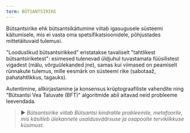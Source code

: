```yaml
---
term: BÜTSANTSIRIKE
---
```


Bütsantsirike ehk bütsantsikäitumine viitab igasugusele süsteemi käitumisele, mis ei vasta oma spetsifikatsioonidele, põhjustades mittetäituvaid tulemusi.

"Looduslikud bütsantsirikked" eristatakse tavaliselt "tahtlikest bütsantsiriketest": esimesed tulenevad üldjuhul tuvastamata füüsilistest vigadest (mälu, võrguülekanded jne), samas kui viimased on peamiselt rünnakute tulemus, mille eesmärk on süsteemi rike (sabotaaž, pahatahtlikkus, tagauks).

Autentimine, allkirjastamine ja konsensus krüptograafiliste vahendite ning "Bütsantsi Vea Taluvate (BFT)" algoritmide abil aitavad neid probleeme leevendada.

> ► *Bütsantsirike viitab Bütsantsi kindralite probleemile, metafoorile, mis käsitleb ülekannete usaldusväärsuse ja osapoolte terviklikkuse küsimust.*